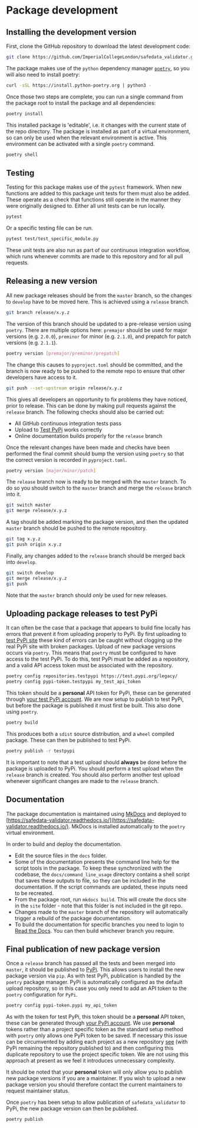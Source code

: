 # Package development

## Installing the development version

First, clone the GitHub repository to download the latest development code:

```bash
git clone https://github.com/ImperialCollegeLondon/safedata_validator.git
```

The package makes use of the `python` dependency manager
[`poetry`](https://python-poetry.org), so you will also need to install poetry:

```bash
curl -sSL https://install.python-poetry.org | python3 -
```

Once those two steps are complete, you can run a single command from the package root to
install the package and all dependencies:

```bash
poetry install
```

This installed package is 'editable', i.e. it changes with the current state of the repo
directory. The package is installed as part of a virtual environment, so can only be
used when the relevant environment is active. This environment can be activated with a
single `poetry` command.

```bash
poetry shell
```

## Testing

Testing for this package makes use of the `pytest` framework. When new functions are
added to this package unit tests for them must also be added. These operate as a check
that functions still operate in the manner they were originally designed to. Either all
unit tests can be run locally.

```bash
pytest
```

Or a specific testing file can be run.

```bash
pytest test/test_specific_module.py
```

These unit tests are also run as part of our continuous integration workflow, which runs
whenever commits are made to this repository and for all pull requests.

## Releasing a new version

All new package releases should be from the `master` branch, so the changes to `develop`
have to be moved here. This is achieved using a `release` branch.

```bash
git branch release/x.y.z
```

The version of this branch should be updated to a pre-release version using `poetry`.
There are multiple options here: `premajor` should be used for major versions (e.g.
`2.0.0`), `preminor` for minor (e.g. `2.1.0`), and prepatch for patch versions (e.g.
`2.1.1`).

```bash
poetry version [premajor/preminor/prepatch]
```

The change this causes to `pyproject.toml` should be committed, and the branch is now
ready to be pushed to the remote repo to ensure that other developers have access to it.

```bash
git push --set-upstream origin release/x.y.z
```

This gives all developers an opportunity to fix problems they have noticed, prior to
release. This can be done by making pull requests against the `release` branch. The
following checks should also be carried out:

* All GitHub continuous integration tests pass
* Upload to [Test PyPi](https://test.pypi.org) works correctly
* Online documentation builds properly for the `release` branch

Once the relevant changes have been made and checks have been performed the final commit
should bump the version using `poetry` so that the correct version is recorded in
`pyproject.toml`.

```bash
poetry version [major/minor/patch]
```

The `release` branch now is ready to be merged with the `master` branch. To do so you
should switch to the `master` branch and merge the `release` branch into it.

```bash
git switch master
git merge release/x.y.z
```

A tag should be added marking the package version, and then the updated `master` branch
should be pushed to the remote repository.

```bash
git tag x.y.z
git push origin x.y.z
```

Finally, any changes added to the `release` branch should be merged back into `develop`.

```bash
git switch develop
git merge release/x.y.z
git push
```

Note that the `master` branch should _only_ be used for new releases.

## Uploading package releases to test PyPi

It can often be the case that a package that appears to build fine locally has errors
that prevent it from uploading properly to PyPi. By first uploading to [test PyPi
site](https://test.pypi.org/) these kind of errors can be caught without clogging up the
real PyPi site with broken packages. Upload of new package versions occurs via `poetry`.
This means that `poetry` must be configured to have access to the test PyPi. To do this,
test PyPi must be added as a repository, and a valid API access token must be associated
with the repository.

```bash
poetry config repositories.testpypi https://test.pypi.org/legacy/
poetry config pypi-token.testpypi my_test_api_token
```

This token should be a **personal** API token for PyPi, these can be generated through
[your test PyPi account](https://test.pypi.org/account/login/). We are now setup to
publish to test PyPi, but before the package is published it must first be built. This
also done using `poetry`.

```bash
poetry build
```

This produces both a `sdist` source distribution, and a `wheel` compiled package. These
can then be published to test PyPi.

```bash
poetry publish -r testpypi
```

It is important to note that a test upload should **always** be done before the package
is uploaded to PyPi. You should perform a test upload when the `release` branch is
created. You should also perform another test upload whenever significant changes are
made to the `release` branch.

## Documentation

The package documentation is maintained using [MkDocs](https://www.mkdocs.org/)
and deployed to
[https://safedata-validator.readthedocs.io/](https://safedata-validator.readthedocs.io/).
MkDocs is installed automatically to the `poetry` virtual environment.

In order to build and deploy the documentation.

* Edit the source files in the `docs` folder.
* Some of the documentation presents the command line help for the script tools
  in the package. To keep these synchronized with the codebase, the
  `docs/command_line_usage` directory contains a shell script that saves these
  outputs to file, so they can be included in the documentation. If the script
  commands are updated, these inputs need to be recreated.
* From the package root, run `mkdocs build`. This will create the docs site in
  the `site` folder - note that this folder is not included in the git repo.
* Changes made to the `master` branch of the repository will automatically trigger a
  rebuild of the package documentation.
* To build the documentation for specific branches you need to login to [Read the
  Docs](https://readthedocs.org). You can then build whichever branch you require.

## Final publication of new package version

Once a `release` branch has passed all the tests and been merged into `master`, it
should be published to [PyPi](https://pypi.org/). This allows users to install the new
package version via `pip`. As with test PyPi, publication is handled by the `poetry`
package manager. PyPi is automatically configured as the default upload repository, so
in this case you only need to add an API token to the `poetry` configuration for `PyPi`.

```bash
poetry config pypi-token.pypi my_api_token
```

As with the token for test PyPi, this token should be a **personal** API token, these
can be generated through [your PyPi account](https://pypi.org/account/login/). We use
**personal** tokens rather than a project specific token as the standard setup method
with `poetry` only allows one PyPi token to be saved. If necessary this issue can be
circumvented by adding each project as a new repository
[see](https://python-poetry.org/docs/repositories/#publishable-repositories) (with PyPi
remaining the repository published to) and then configuring this duplicate repository to
use the project specific token. We are not using this approach at present as we feel it
introduces unnecessary complexity.

It should be noted that your **personal** token will only allow you to publish new
package versions if you are a maintainer. If you wish to upload a new package version
you should therefore contact the current maintainers to request maintainer status.

Once `poetry` has been setup to allow publication of `safedata_validator` to PyPi, the
new package version can then be published.

```bash
poetry publish
```
